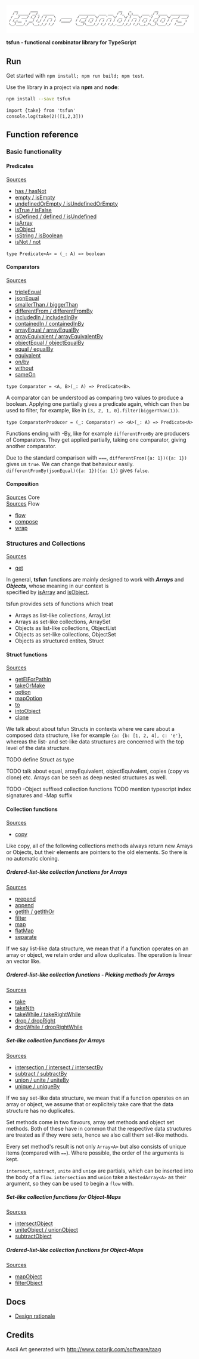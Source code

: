 ![alt](splash.png)                                            

**tsfun - functional combinator library for TypeScript**

## Run

Get started with `npm install; npm run build; npm test`.

Use the library in a project via **npm** and **node**:

```bash
npm install --save tsfun
```

```
import {take} from 'tsfun'
console.log(take(2)([1,2,3]))
```

## Function reference

### Basic functionality

#### Predicates

[Sources](test/predicates.spec.ts)

* [has / hasNot](test/predicates/has.spec.ts) 
* [empty / isEmpty](test/predicates/is_empty.spec.ts)
* [undefinedOrEmpty / isUndefinedOrEmpty](test/predicates/is_undefined_or_empty.spec.ts)
* [isTrue / isFalse](test/predicates/is_true.spec.ts)
* [isDefined / defined / isUndefined](test/predicates/is_defined.spec.ts)
* [isArray](test/predicates/is_array.spec.ts)
* [isObject](test/predicates/is_object.spec.ts)
* [isString / isBoolean](test/predicates/is_string.spec.ts)
* [isNot / not](test/predicates/is_not.spec.ts)

`type Predicate<A> = (_: A) => boolean`

#### Comparators

[Sources](src/comparators.ts)

* [tripleEqual](test/comparators/triple_equal.spec.ts)
* [jsonEqual](test/comparators/json_equal.spec.ts)
* [smallerThan / biggerThan](test/comparators/smaller_than.spec.ts)
* [differentFrom / differentFromBy](test/comparators/different_from.spec.ts)
* [includedIn / includedInBy](test/comparators/included_in.spec.ts)
* [containedIn / containedInBy](test/comparators/contained_in.spec.ts)
* [arrayEqual / arrayEqualBy](test/comparators/array_equal.spec.ts)
* [arrayEquivalent / arrayEquivalentBy](test/comparators/array_equivalent.spec.ts)
* [objectEqual / objectEqualBy](test/comparators/object_equal.spec.ts)
* [equal / equalBy](test/comparators/equal.spec.ts)
* [equivalent](test/comparators/equivalent.spec.ts)
* [on/by](test/comparators/on.spec.ts)
* [without](test/comparators/without.spec.ts)
* [sameOn](test/comparators/same_on.spec.ts)

`type Comparator = <A, B>(_: A) => Predicate<B>`.

A comparator can be understood as comparing two values to produce a boolean. 
Applying one partially gives a predicate again, which can then be used to filter,
for example, like in `[3, 2, 1, 0].filter(biggerThan(1))`.

`type ComparatorProducer = (_: Comparator) => <A>(_: A) => Predicate<A>`

Functions ending with -By, like for example `differentFromBy` are producers of
Comparators. They get applied partially, taking one comparator, 
giving another comparator.

Due to the standard comparison with `===`, 
`differentFrom({a: 1})({a: 1})` gives us `true`. We can change that
behaviour easily.
`differentFromBy(jsonEqual)({a: 1})({a: 1})` gives `false`.

#### Composition

[Sources](src/core.ts) Core<br>
[Sources](src/flow.ts) Flow

* [flow](test/core/flow.spec.ts)
* [compose](test/core/compose.spec.ts)
* [wrap](test/core/wrap.spec.ts)

### Structures and Collections

[Sources](src/core.ts)

* [get](test/core/get.spec.ts)

In general, **tsfun** functions are mainly designed to 
work with ***Arrays*** and ***Objects***, whose 
meaning in our context is  
specified by
[isArray](test/predicates/is_array.spec.ts) and
[isObject](test/predicates/is_object.spec.ts).

tsfun provides sets of functions which treat

* Arrays as list-like collections, ArrayList
* Arrays as set-like collections, ArraySet
* Objects as list-like collections, ObjectList
* Objects as set-like collections, ObjectSet
* Objects as structured entites, Struct

#### Struct functions

[Sources](src/struct.ts)  

* [getElForPathIn](test/struct/get_el_for_path_in.spec.ts)
* [takeOrMake](test/struct/take_or_make.spec.ts)
* [option](test/struct/option.spec.ts)
* [mapOption](test/struct/map_option.spec.ts)
* [to](test/struct/to.spec.ts)
* [intoObject](test/struct/into_object.spec.ts)
* [clone](test/struct/clone.spec.ts)

We talk about about tsfun Structs in contexts where we 
care about a composed data structure, like
for example `{a: {b: [1, 2, 4], c: 'e'}`, whereas the list- 
and set-like data structures are concerned with the top level of the data structure.

TODO define Struct as type

TODO talk about equal, arrayEquivalent, objectEquivalent, copies (copy vs clone) etc.
Arrays can be seen as deep nested structures as well.

TODO -Object suffixed collection functions 
TODO mention typescript index signatures and -Map suffix

#### Collection functions

[Sources](src/collections/coll.ts)

* [copy](test/collections/copy.spec.ts)

Like copy, all of the following collections methods always return
new Arrays or Objects, but their elements are pointers to the old
elements. So there is no automatic cloning.

##### Ordered-list-like collection functions for Arrays

[Sources](src/collections/arrays_list_like.ts)

* [prepend](test/collections/arrays_list_like/prepend.spec.ts)  
* [append](test/collections/arrays_list_like/append.spec.ts) 
* [getIth / getIthOr](test/collections/arrays_list_like/get_ith.spec.ts) 
* [filter](test/collections/arrays_list_like/filter.spec.ts) 
* [map](test/collections/arrays_list_like/map.spec.ts) 
* [flatMap](test/collections/arrays_list_like/flat_map.spec.ts)
* [separate](test/collections/arrays_list_like/separate.spec.ts) 

If we say list-like data structure, we mean that if a 
function operates on an array or object, we retain order
and allow duplicates. The operation is linear an vector like.

##### Ordered-list-like collection functions - Picking methods for Arrays

[Sources](src/collections/arrays_list_like_pick.ts)

* [take](test/collections/arrays_list_like/take.spec.ts)
* [takeNth](test/collections/arrays_list_like/take_nth.spec.ts)
* [takeWhile / takeRightWhile](test/collections/arrays_list_like/take_while.spec.ts)
* [drop / dropRight](test/collections/arrays_list_like/drop.spec.ts)
* [dropWhile / dropRightWhile](test/collections/arrays_list_like/drop_while.spec.ts)

##### Set-like collection functions for Arrays

[Sources](src/collections/arrays_set_like.ts)

* [intersection / intersect / intersectBy](test/collections/arrays_set_like/intersect.spec.ts)
* [subtract / subtractBy](test/collections/arrays_set_like/subtract.spec.ts)
* [union / unite / uniteBy](test/collections/arrays_set_like/union.spec.ts)
* [unique / uniqueBy](test/collections/arrays_set_like/unique.spec.ts)

If we say set-like data structure, we mean that if a 
function operates on an array or object, we assume that 
or explicitely take care that the data structure has
no duplicates.

Set methods come in two flavours, array set methods and object set methods.
Both of these have in common that the respective data structures are treated 
as if they were sets, hence we also call them set-like methods.

Every set method's result is not only `Array<A>` but also consists 
of unique items (compared with `==`). Where possible, the order of 
the arguments is kept.

`intersect`, `subtract`, `unite` and `uniqe` are partials, which can be inserted
into the body of a `flow`. `intersection` and `union` take a `NestedArray<A>` as
their argument, so they can be used to begin a `flow` with.

##### Set-like collection functions for Object-Maps

[Sources](src/collections/objects_set_like.ts)

* [intersectObject](test/collections/objects_set_like/intersect_object.spec.ts)
* [uniteObject / unionObject](test/collections/objects_set_like/unite_object.spec.ts)
* [subtractObject](test/collections/objects_set_like/subtract_object.spec.ts)

##### Ordered-list-like collection functions for Object-Maps

[Sources](src/collections/objects_list_like.ts)

* [mapObject](test/collections/objects_list_like/map_object.spec.ts)
* [filterObject](test/collections/objects_list_like/filter_object.spec.ts)

## Docs

* [Design rationale](doc/design.md) 
 
## Credits 
 
Ascii Art generated with http://www.patorjk.com/software/taag









